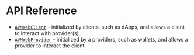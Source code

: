 # API Reference

* [`AVMWebClient`](api-reference/avm-web-client) - initialized by clients, such as dApps, and allows a client to interact with provider(s).
* [`AVMWebProvider`](api-reference/avm-web-provider) - initialized by a providers, such as wallets, and allows a provider to interact the client.
